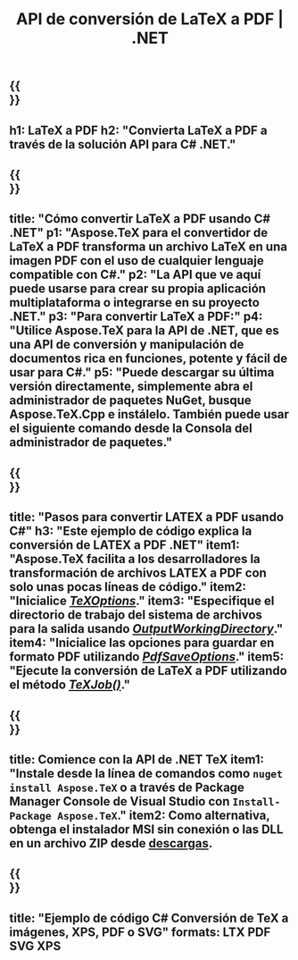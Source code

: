 ﻿---
translation: true
template: /_templates/_conversion-child-net.md
title: API de conversión de LaTeX a PDF | .NET
description: Funcionalidad de conversión de LaTeX a PDF. Integre esta biblioteca .NET local en su proyecto o use aplicaciones multiplataforma para convertir LaTeX a PDF.
keywords: latex a pdf api net, latex2pdf integra c#
url: /net/conversion/latex-to-pdf/
family: tex
platformtag: net
feature: conversion
informat: LATEX
outformat: PDF
otherformats: BMP PNG JPEG TIFF SVG XPS
---

{{<section banner>}}
---
h1: LaTeX a PDF
h2: "Convierta LaTeX a PDF a través de la solución API para C# .NET."
---

{{<section overview>}}
---
title: "Cómo convertir LaTeX a PDF usando C# .NET"
p1: "Aspose.TeX para el convertidor de LaTeX a PDF transforma un archivo LaTeX en una imagen PDF con el uso de cualquier lenguaje compatible con C#."
p2: "La API que ve aquí puede usarse para crear su propia aplicación multiplataforma o integrarse en su proyecto .NET."
p3: "Para convertir LaTeX a PDF:"
p4: "Utilice Aspose.TeX para la API de .NET, que es una API de conversión y manipulación de documentos rica en funciones, potente y fácil de usar para C#."
p5: "Puede descargar su última versión directamente, simplemente abra el administrador de paquetes NuGet, busque Aspose.TeX.Cpp e instálelo. También puede usar el siguiente comando desde la Consola del administrador de paquetes."
---

{{<section feature1>}}
---
title: "Pasos para convertir LATEX a PDF usando C#"
h3: "Este ejemplo de código explica la conversión de LATEX a PDF .NET"
item1: "Aspose.TeX facilita a los desarrolladores la transformación de archivos LATEX a PDF con solo unas pocas líneas de código."
item2: "Inicialice [*TeXOptions*](https://reference.aspose.com/tex/net/aspose.tex/texoptions/)."
item3: "Especifique el directorio de trabajo del sistema de archivos para la salida usando [*OutputWorkingDirectory*](https://reference.aspose.com/tex/net/aspose.tex/texoptions/outputworkingdirectory/)."
item4: "Inicialice las opciones para guardar en formato PDF utilizando [*PdfSaveOptions*](https://reference.aspose.com/tex/net/aspose.tex.presentation.image/pdfsaveoptions/)."
item5: "Ejecute la conversión de LaTeX a PDF utilizando el método [*TeXJob()*](https://reference.aspose.com/tex/net/aspose.tex/texjob/)."
---

{{<section feature2>}}
---
title: Comience con la API de .NET TeX
item1: "Instale desde la línea de comandos como ```nuget install Aspose.TeX``` o a través de Package Manager Console de Visual Studio con ```Install-Package Aspose.TeX```."
item2: Como alternativa, obtenga el instalador MSI sin conexión o las DLL en un archivo ZIP desde [descargas](https://releases.aspose.com/tex/net).
---

{{<section widget>}}
---
title: "Ejemplo de código C# Conversión de TeX a imágenes, XPS, PDF o SVG"
formats: LTX PDF SVG XPS
---